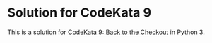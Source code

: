 Solution for CodeKata 9
=======================

This is a solution for [CodeKata 9: Back to the Checkout](http://codekata.com/kata/kata09-back-to-the-checkout/) in Python 3.
